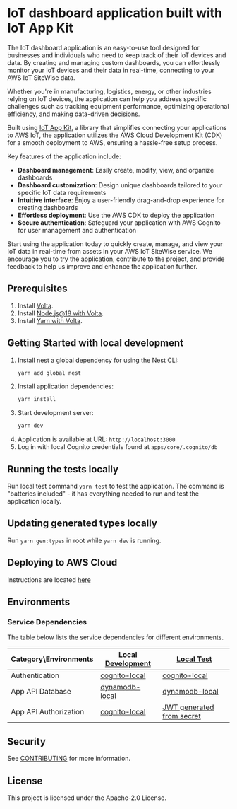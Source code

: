 # IoT dashboard application built with IoT App Kit

The IoT dashboard application is an easy-to-use tool designed for businesses and individuals who need to keep track of their IoT devices and data. By creating and managing custom dashboards, you can effortlessly monitor your IoT devices and their data in real-time, connecting to your AWS IoT SiteWise data.

Whether you're in manufacturing, logistics, energy, or other industries relying on IoT devices, the application can help you address specific challenges such as tracking equipment performance, optimizing operational efficiency, and making data-driven decisions.

Built using [IoT App Kit](https://github.com/awslabs/iot-app-kit), a library that simplifies connecting your applications to AWS IoT, the application utilizes the AWS Cloud Development Kit (CDK) for a smooth deployment to AWS, ensuring a hassle-free setup process.

Key features of the application include:
- **Dashboard management**: Easily create, modify, view, and organize dashboards
- **Dashboard customization**: Design unique dashboards tailored to your specific IoT data requirements
- **Intuitive interface**: Enjoy a user-friendly drag-and-drop experience for creating dashboards
- **Effortless deployment**: Use the AWS CDK to deploy the application
- **Secure authentication**: Safeguard your application with AWS Cognito for user management and authentication

Start using the application today to quickly create, manage, and view your IoT data in real-time from assets in your AWS IoT SiteWise service. We encourage you to try the application, contribute to the project, and provide feedback to help us improve and enhance the application further.

## Prerequisites

1. Install [Volta](https://docs.volta.sh/guide/getting-started).
1. Install [Node.js@18 with Volta](https://docs.volta.sh/guide/#features).
1. Install [Yarn with Volta](https://docs.volta.sh/guide/#features).

## Getting Started with local development

1. Install nest a global dependency for using the Nest CLI:
   ```sh
   yarn add global nest
   ```
1. Install application dependencies:
   ```sh
   yarn install
   ```
1. Start development server:
   ```sh
   yarn dev
   ```
1. Application is available at URL: `http://localhost:3000`
1. Log in with local Cognito credentials found at `apps/core/.cognito/db`

## Running the tests locally

Run local test command `yarn test` to test the application. The command is "batteries included" - it has everything needed to run and test the application locally.

## Updating generated types locally

Run `yarn gen:types` in root while `yarn dev` is running.

## Deploying to AWS Cloud

Instructions are located [here](https://github.com/awslabs/iot-application/blob/main/deploymentguide/README.md)

## Environments

### Service Dependencies

The table below lists the service dependencies for different environments.

| Category\Environments | [Local Development](#getting-started-with-local-development)   | [Local Test](#running-the-tests-locally)                              |
| --------------------- | -------------------------------------------------------------- | --------------------------------------------------------------------- |
| Authentication        | [cognito-local](https://www.npmjs.com/package/cognito-local)   | [cognito-local](https://www.npmjs.com/package/cognito-local)          |
| App API Database      | [dynamodb-local](https://www.npmjs.com/package/dynamodb-local) | [dynamodb-local](https://www.npmjs.com/package/dynamodb-local)        |
| App API Authorization | [cognito-local](https://www.npmjs.com/package/cognito-local)   | [JWT generated from secret](./apps/core/src/testing/jwt-generator.ts) |

## Security

See [CONTRIBUTING](CONTRIBUTING.md#security-issue-notifications) for more information.

## License

This project is licensed under the Apache-2.0 License.

